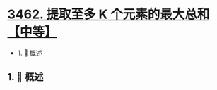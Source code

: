 # [3462. 提取至多 K 个元素的最大总和【中等】](https://github.com/Tdahuyou/TNotes.leetcode/tree/main/notes/3462.%20%E6%8F%90%E5%8F%96%E8%87%B3%E5%A4%9A%20K%20%E4%B8%AA%E5%85%83%E7%B4%A0%E7%9A%84%E6%9C%80%E5%A4%A7%E6%80%BB%E5%92%8C%E3%80%90%E4%B8%AD%E7%AD%89%E3%80%91)

<!-- region:toc -->

- [1. 📝 概述](#1--概述)

<!-- endregion:toc -->

## 1. 📝 概述
